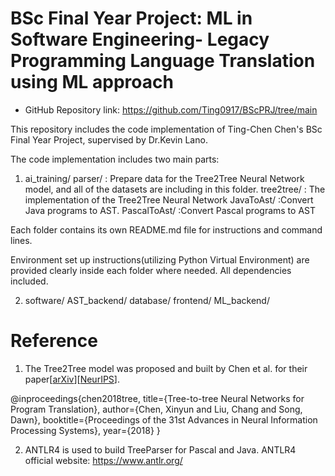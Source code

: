 # BSc Final Year Project: ML in Software Engineering- Legacy Programming Language Translation using ML approach

- GitHub Repository link: https://github.com/Ting0917/BScPRJ/tree/main

This repository includes the code implementation of Ting-Chen Chen's BSc Final Year Project, supervised by Dr.Kevin Lano.

The code implementation includes two main parts:

1. ai_training/
parser/ : Prepare data for the Tree2Tree Neural Network model, and all of the datasets are including in this folder.
tree2tree/ : The implementation of the Tree2Tree Neural Network
JavaToAst/ :Convert Java programs to AST.
PascalToAst/ :Convert Pascal programs to AST

Each folder contains its own README.md file for instructions and command lines.

Environment set up instructions(utilizing Python Virtual Environment) are provided clearly inside each folder where needed. All dependencies included.

2. software/
AST_backend/
database/
frontend/
ML_backend/

# Reference

1. The Tree2Tree model was proposed and  built by Chen et al. for their paper[[arXiv](https://arxiv.org/abs/1802.03691)][[NeurIPS](https://papers.nips.cc/paper/7521-tree-to-tree-neural-networks-for-program-translation)].


@inproceedings{chen2018tree,
  title={Tree-to-tree Neural Networks for Program Translation},
  author={Chen, Xinyun and Liu, Chang and Song, Dawn},
  booktitle={Proceedings of the 31st Advances in Neural Information Processing Systems},
  year={2018}
}


2. ANTLR4 is used to build TreeParser for Pascal and Java. ANTLR4 official website: https://www.antlr.org/

